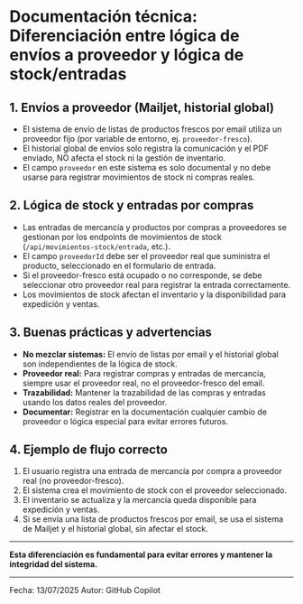 # Documentación técnica: Diferenciación entre lógica de envíos a proveedor y lógica de stock/entradas

## 1. Envíos a proveedor (Mailjet, historial global)
- El sistema de envío de listas de productos frescos por email utiliza un proveedor fijo (por variable de entorno, ej. `proveedor-fresco`).
- El historial global de envíos solo registra la comunicación y el PDF enviado, NO afecta el stock ni la gestión de inventario.
- El campo `proveedor` en este sistema es solo documental y no debe usarse para registrar movimientos de stock ni compras reales.

## 2. Lógica de stock y entradas por compras
- Las entradas de mercancía y productos por compras a proveedores se gestionan por los endpoints de movimientos de stock (`/api/movimientos-stock/entrada`, etc.).
- El campo `proveedorId` debe ser el proveedor real que suministra el producto, seleccionado en el formulario de entrada.
- Si el proveedor-fresco está ocupado o no corresponde, se debe seleccionar otro proveedor real para registrar la entrada correctamente.
- Los movimientos de stock afectan el inventario y la disponibilidad para expedición y ventas.

## 3. Buenas prácticas y advertencias
- **No mezclar sistemas:** El envío de listas por email y el historial global son independientes de la lógica de stock.
- **Proveedor real:** Para registrar compras y entradas de mercancía, siempre usar el proveedor real, no el proveedor-fresco del email.
- **Trazabilidad:** Mantener la trazabilidad de las compras y entradas usando los datos reales del proveedor.
- **Documentar:** Registrar en la documentación cualquier cambio de proveedor o lógica especial para evitar errores futuros.

## 4. Ejemplo de flujo correcto
1. El usuario registra una entrada de mercancía por compra a proveedor real (no proveedor-fresco).
2. El sistema crea el movimiento de stock con el proveedor seleccionado.
3. El inventario se actualiza y la mercancía queda disponible para expedición y ventas.
4. Si se envía una lista de productos frescos por email, se usa el sistema de Mailjet y el historial global, sin afectar el stock.

---

**Esta diferenciación es fundamental para evitar errores y mantener la integridad del sistema.**

---

Fecha: 13/07/2025
Autor: GitHub Copilot
